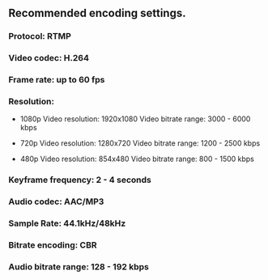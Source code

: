 ## Recommended encoding settings.

### Protocol: RTMP

### Video codec: H.264

### Frame rate: up to 60 fps

### Resolution:
  
* 1080p
Video resolution:  1920x1080
Video bitrate range:  3000 - 6000 kbps

* 720p
Video resolution:  1280x720
Video bitrate range: 1200 - 2500 kbps

* 480p
  Video resolution:  854x480
  Video bitrate range:  800 - 1500 kbps

### Keyframe frequency: 2 - 4 seconds	

### Audio codec: AAC/MP3

### Sample Rate: 44.1kHz/48kHz 

### Bitrate encoding: CBR

### Audio bitrate range: 128 - 192 kbps



